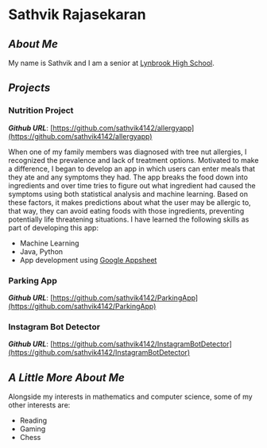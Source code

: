 # Sathvik Rajasekaran
## _About Me_
My name is Sathvik and I am a senior at [Lynbrook High School](https://lhs.fuhsd.org).

## _Projects_
### Nutrition Project
**_Github URL_**: [https://github.com/sathvik4142/allergyapp](https://github.com/sathvik4142/allergyapp)

When one of my family members was diagnosed with tree nut allergies, I recognized the prevalence and lack of treatment options. Motivated to make a difference, I began to develop an app in which users can enter meals that they ate and any symptoms they had. The app breaks the food down into ingredients and over time tries to figure out what ingredient had caused the symptoms using both statistical analysis and machine learning. Based on these factors, it makes predictions about what the user may be allergic to, that way, they can avoid eating foods with those ingredients, preventing potentially life threatening situations. I have learned the following skills as part of developing this app:
- Machine Learning 
- Java, Python
- App development using [Google Appsheet](https://appsheet.com)

### Parking App
**_Github URL_**: [https://github.com/sathvik4142/ParkingApp](https://github.com/sathvik4142/ParkingApp)

### Instagram Bot Detector
**_Github URL_**: [https://github.com/sathvik4142/InstagramBotDetector](https://github.com/sathvik4142/InstagramBotDetector)


## _A Little More About Me_
Alongside my interests in mathematics and computer science, some of my other interests are:
- Reading
- Gaming
- Chess
